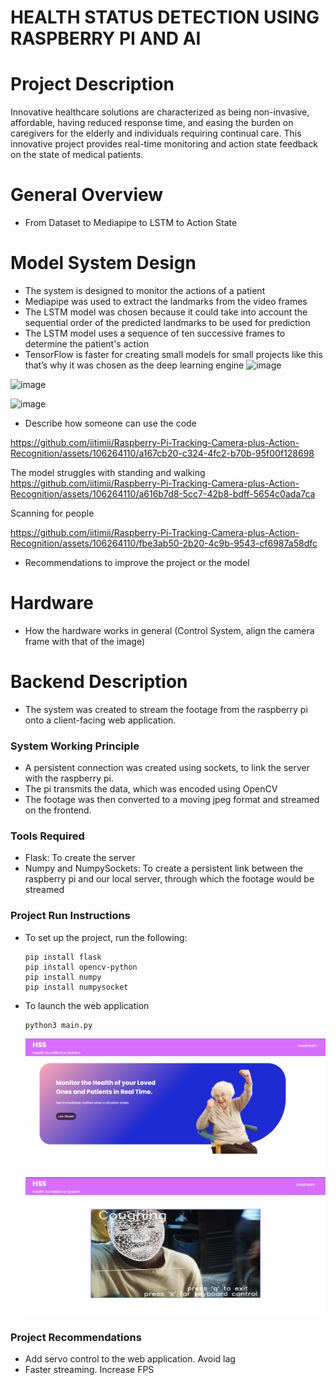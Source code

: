 # HEALTH STATUS DETECTION USING RASPBERRY PI AND AI

# Project Description

Innovative healthcare solutions are characterized as being non-invasive, affordable, having reduced response time, and easing the burden on caregivers for the elderly and individuals requiring continual care. This innovative project provides real-time monitoring and action state feedback on the state of medical patients. 

# General Overview
- From Dataset to Mediapipe to LSTM to Action State

# Model System Design
- The system is designed to monitor the actions of a patient
- Mediapipe was used to extract the landmarks from the video frames 
- The LSTM model was chosen because it could take into account the sequential order of the predicted landmarks to be used for prediction
- The LSTM model uses a sequence of ten successive frames to determine the patient's action
- TensorFlow is faster for creating small models for small projects like this that’s why it was chosen as the deep learning engine
![image](https://github.com/iitimii/Raspberry-Pi-Tracking-Camera-plus-Action-Recognition/assets/106264110/b2c35307-8bd2-4397-8cec-865dc3f9431d)

![image](https://github.com/iitimii/Raspberry-Pi-Tracking-Camera-plus-Action-Recognition/assets/106264110/eb922d3a-422a-43fd-96d0-6b33a544aaee)

![image](https://github.com/iitimii/Raspberry-Pi-Tracking-Camera-plus-Action-Recognition/assets/106264110/b7ccef6f-055a-4deb-8443-e659c45c9908)


- Describe how someone can use the code

https://github.com/iitimii/Raspberry-Pi-Tracking-Camera-plus-Action-Recognition/assets/106264110/a167cb20-c324-4fc2-b70b-95f00f128698


The model struggles with standing and walking
https://github.com/iitimii/Raspberry-Pi-Tracking-Camera-plus-Action-Recognition/assets/106264110/a616b7d8-5cc7-42b8-bdff-5654c0ada7ca


Scanning for people

https://github.com/iitimii/Raspberry-Pi-Tracking-Camera-plus-Action-Recognition/assets/106264110/fbe3ab50-2b20-4c9b-9543-cf6987a58dfc


- Recommendations to improve the project or the model

# Hardware
- How the hardware works in general (Control System, align the camera frame with that of the image)

# Backend Description
- The system was created to stream the footage from the raspberry pi onto a client-facing web application.

### System Working Principle
- A persistent connection was created using sockets, to link the server with the raspberry pi.
- The pi transmits the data, which was encoded using OpenCV
- The footage was then converted to a moving jpeg format and streamed on the frontend.
  
### Tools Required
- Flask: To create the server
- Numpy and NumpySockets: To create a persistent link between the raspberry pi and our local server, through which the footage would be streamed
  
### Project Run Instructions
- To set up the project, run the following:
  ```
  pip install flask
  pip install opencv-python
  pip install numpy
  pip install numpysocket
  ```
- To launch the web application
  ```
  python3 main.py
  ```
  ![Home page](home.png)
  ![Working model](./web-screenshot.jpg)

### Project Recommendations
- Add servo control to the web application. Avoid lag
- Faster streaming. Increase FPS

